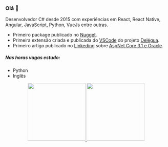 ### Olá 👋

Desenvolvedor C# desde 2015 com experiências em React, React Native, Angular, JavaScript, Python, VueJs entre outras.

* Primeiro package publicado no [Nugget](https://www.nuget.org/packages/DapperExtensions.Oracle/).
* Primeira extensão criada e publicada do [VSCode](https://marketplace.visualstudio.com/items?itemName=LinguagemDelegua.delegua-vscode) do projeto [Delégua](https://github.com/DesignLiquido/delegua-vscode).
* Primeiro artigo publicado no [Linkeding](https://www.linkedin.com/in/samuel-renan-gon%C3%A7alves-vaz-b6b83a103/) sobre [AspNet Core 3.1 e Oracle](https://www.linkedin.com/pulse/aspnet-core-31-e-oracle-samuel-renan-g-vaz/).

##### Nas horas vagas estudo:

 - Python
 - Inglês
 
 <div align="center">
  <a href="https://github.com/thaizacapelao">
  <img height="180em" src="https://github-readme-stats.vercel.app/api?username=samuelrvg&show_icons=true&theme=onedark&include_all_commits=true&count_private=true"/>
  <img height="180em" src="https://github-readme-stats.vercel.app/api/top-langs/?username=samuelrvg&layout=compact&langs_count=7&theme=onedark"/>
</div>

<!--
**samuelrvg/samuelrvg** is a ✨ _special_ ✨ repository because its `README.md` (this file) appears on your GitHub profile.

Here are some ideas to get you started:

- 🔭 I’m currently working on ...
- 🌱 I’m currently learning ...
- 👯 I’m looking to collaborate on ...
- 🤔 I’m looking for help with ...
- 💬 Ask me about ...
- 📫 How to reach me: ...
- 😄 Pronouns: ...
- ⚡ Fun fact: ...
-->
